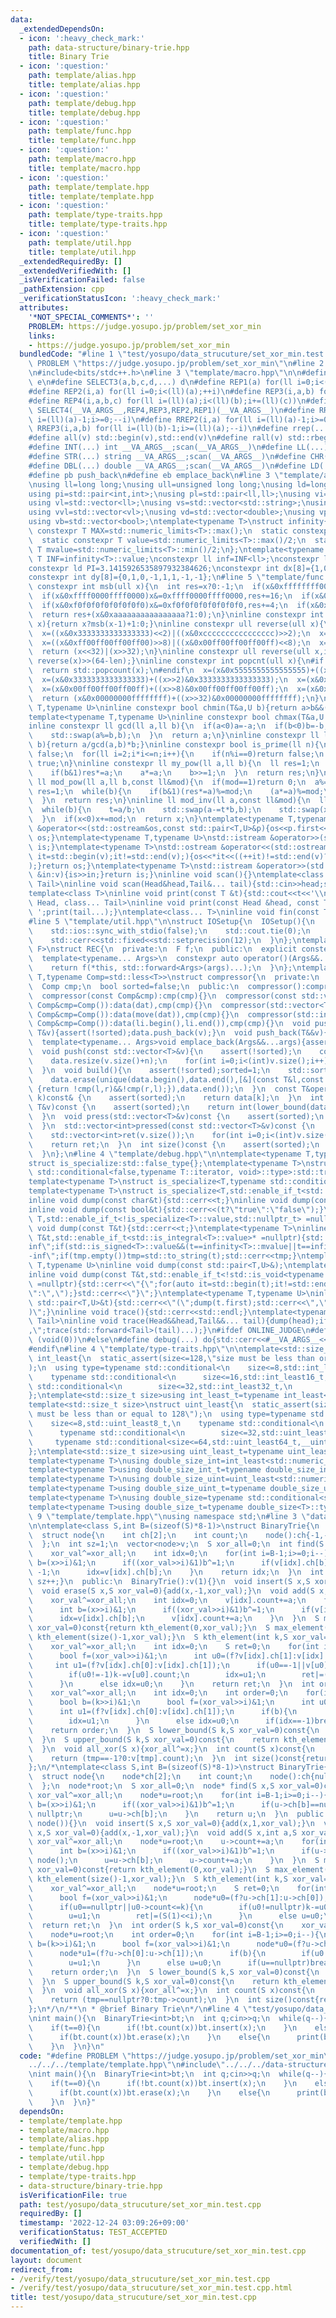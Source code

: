 ```yaml
---
data:
  _extendedDependsOn:
  - icon: ':heavy_check_mark:'
    path: data-structure/binary-trie.hpp
    title: Binary Trie
  - icon: ':question:'
    path: template/alias.hpp
    title: template/alias.hpp
  - icon: ':question:'
    path: template/debug.hpp
    title: template/debug.hpp
  - icon: ':question:'
    path: template/func.hpp
    title: template/func.hpp
  - icon: ':question:'
    path: template/macro.hpp
    title: template/macro.hpp
  - icon: ':question:'
    path: template/template.hpp
    title: template/template.hpp
  - icon: ':question:'
    path: template/type-traits.hpp
    title: template/type-traits.hpp
  - icon: ':question:'
    path: template/util.hpp
    title: template/util.hpp
  _extendedRequiredBy: []
  _extendedVerifiedWith: []
  _isVerificationFailed: false
  _pathExtension: cpp
  _verificationStatusIcon: ':heavy_check_mark:'
  attributes:
    '*NOT_SPECIAL_COMMENTS*': ''
    PROBLEM: https://judge.yosupo.jp/problem/set_xor_min
    links:
    - https://judge.yosupo.jp/problem/set_xor_min
  bundledCode: "#line 1 \"test/yosupo/data_strucuture/set_xor_min.test.cpp\"\n#define\
    \ PROBLEM \"https://judge.yosupo.jp/problem/set_xor_min\"\n#line 2 \"template/template.hpp\"\
    \n#include<bits/stdc++.h>\n#line 3 \"template/macro.hpp\"\n\n#define SELECT4(a,b,c,d,e,...)\
    \ e\n#define SELECT3(a,b,c,d,...) d\n#define REP1(a) for(ll i=0;i<(ll)(a);++i)\n\
    #define REP2(i,a) for(ll i=0;i<(ll)(a);++i)\n#define REP3(i,a,b) for(ll i=(ll)(a);i<(ll)(b);++i)\n\
    #define REP4(i,a,b,c) for(ll i=(ll)(a);i<(ll)(b);i+=(ll)(c))\n#define rep(...)\
    \ SELECT4(__VA_ARGS__,REP4,REP3,REP2,REP1)(__VA_ARGS__)\n#define RREP1(a) for(ll\
    \ i=(ll)(a)-1;i>=0;--i)\n#define RREP2(i,a) for(ll i=(ll)(a)-1;i>=0;--i)\n#define\
    \ RREP3(i,a,b) for(ll i=(ll)(b)-1;i>=(ll)(a);--i)\n#define rrep(...) SELECT3(__VA_ARGS__,RREP3,RREP2,RREP1)(__VA_ARGS__)\n\
    #define all(v) std::begin(v),std::end(v)\n#define rall(v) std::rbegin(v),std::rend(v)\n\
    #define INT(...) int __VA_ARGS__;scan(__VA_ARGS__)\n#define LL(...) ll __VA_ARGS__;scan(__VA_ARGS__)\n\
    #define STR(...) string __VA_ARGS__;scan(__VA_ARGS__)\n#define CHR(...) char __VA_ARGS__;scan(__VA_ARGS__)\n\
    #define DBL(...) double __VA_ARGS__;scan(__VA_ARGS__)\n#define LD(...) ld __VA_ARGS__;scan(__VA_ARGS__)\n\
    #define pb push_back\n#define eb emplace_back\n#line 3 \"template/alias.hpp\"\n\
    \nusing ll=long long;\nusing ull=unsigned long long;\nusing ld=long double;\n\
    using pi=std::pair<int,int>;\nusing pl=std::pair<ll,ll>;\nusing vi=std::vector<int>;\n\
    using vl=std::vector<ll>;\nusing vs=std::vector<std::string>;\nusing vc=std::vector<char>;\n\
    using vvl=std::vector<vl>;\nusing vd=std::vector<double>;\nusing vp=std::vector<pl>;\n\
    using vb=std::vector<bool>;\ntemplate<typename T>\nstruct infinity{\n  static\
    \ constexpr T MAX=std::numeric_limits<T>::max();\n  static constexpr T MIN=std::numeric_limits<T>::min();\n\
    \  static constexpr T value=std::numeric_limits<T>::max()/2;\n  static constexpr\
    \ T mvalue=std::numeric_limits<T>::min()/2;\n};\ntemplate<typename T>constexpr\
    \ T INF=infinity<T>::value;\nconstexpr ll inf=INF<ll>;\nconstexpr ld EPS=1e-8;\n\
    constexpr ld PI=3.1415926535897932384626;\nconstexpr int dx[8]={1,0,-1,0,1,-1,-1,1};\n\
    constexpr int dy[8]={0,1,0,-1,1,1,-1,-1};\n#line 5 \"template/func.hpp\"\n\ninline\
    \ constexpr int msb(ull x){\n  int res=x?0:-1;\n  if(x&0xffffffff00000000)x&=0xffffffff00000000,res+=32;\n\
    \  if(x&0xffff0000ffff0000)x&=0xffff0000ffff0000,res+=16;\n  if(x&0xff00ff00ff00ff00)x&=0xff00ff00ff00ff00,res+=8;\n\
    \  if(x&0xf0f0f0f0f0f0f0f0)x&=0xf0f0f0f0f0f0f0f0,res+=4;\n  if(x&0xcccccccccccccccc)x&=0xcccccccccccccccc,res+=2;\n\
    \  return res+(x&0xaaaaaaaaaaaaaaaa?1:0);\n}\ninline constexpr int ceil_log2(ull\
    \ x){return x?msb(x-1)+1:0;}\ninline constexpr ull reverse(ull x){\n  x=((x&0x5555555555555555)<<1)|((x&0xaaaaaaaaaaaaaaaa)>>1);\n\
    \  x=((x&0x3333333333333333)<<2)|((x&0xcccccccccccccccc)>>2);\n  x=((x&0x0f0f0f0f0f0f0f0f)<<4)|((x&0xf0f0f0f0f0f0f0f0)>>4);\n\
    \  x=((x&0xff00ff00ff00ff00)>>8)|((x&0x00ff00ff00ff00ff)<<8);\n  x=((x&0x0000ffff0000ffff)<<16)|((x&0xffff0000ffff0000)>>16);\n\
    \  return (x<<32)|(x>>32);\n}\ninline constexpr ull reverse(ull x,int len){return\
    \ reverse(x)>>(64-len);}\ninline constexpr int popcnt(ull x){\n#if __cplusplus>=202002L\n\
    \  return std::popcount(x);\n#endif\n  x=(x&0x5555555555555555)+((x>>1)&0x5555555555555555);\n\
    \  x=(x&0x3333333333333333)+((x>>2)&0x3333333333333333);\n  x=(x&0x0f0f0f0f0f0f0f0f)+((x>>4)&0x0f0f0f0f0f0f0f0f);\n\
    \  x=(x&0x00ff00ff00ff00ff)+((x>>8)&0x00ff00ff00ff00ff);\n  x=(x&0x0000ffff0000ffff)+((x>>16)&0x0000ffff0000ffff);\n\
    \  return (x&0x00000000ffffffff)+((x>>32)&0x00000000ffffffff);\n}\ntemplate<typename\
    \ T,typename U>\ninline constexpr bool chmin(T&a,U b){return a>b&&(a=b,true);}\n\
    template<typename T,typename U>\ninline constexpr bool chmax(T&a,U b){return a<b&&(a=b,true);}\n\
    inline constexpr ll gcd(ll a,ll b){\n  if(a<0)a=-a;\n  if(b<0)b=-b;\n  while(b){\n\
    \    std::swap(a%=b,b);\n  }\n  return a;\n}\ninline constexpr ll lcm(ll a,ll\
    \ b){return a/gcd(a,b)*b;}\ninline constexpr bool is_prime(ll n){\n  if(n<=1)return\
    \ false;\n  for(ll i=2;i*i<=n;i++){\n    if(n%i==0)return false;\n  }\n  return\
    \ true;\n}\ninline constexpr ll my_pow(ll a,ll b){\n  ll res=1;\n  while(b){\n\
    \    if(b&1)res*=a;\n    a*=a;\n    b>>=1;\n  }\n  return res;\n}\ninline constexpr\
    \ ll mod_pow(ll a,ll b,const ll&mod){\n  if(mod==1)return 0;\n  a%=mod;\n  ll\
    \ res=1;\n  while(b){\n    if(b&1)(res*=a)%=mod;\n    (a*=a)%=mod;\n    b>>=1;\n\
    \  }\n  return res;\n}\ninline ll mod_inv(ll a,const ll&mod){\n  ll b=mod,x=1,u=0,t;\n\
    \  while(b){\n    t=a/b;\n    std::swap(a-=t*b,b);\n    std::swap(x-=t*u,u);\n\
    \  }\n  if(x<0)x+=mod;\n  return x;\n}\ntemplate<typename T,typename U>\nstd::ostream\
    \ &operator<<(std::ostream&os,const std::pair<T,U>&p){os<<p.first<<\" \"<<p.second;return\
    \ os;}\ntemplate<typename T,typename U>\nstd::istream &operator>>(std::istream&is,std::pair<T,U>&p){is>>p.first>>p.second;return\
    \ is;}\ntemplate<typename T>\nstd::ostream &operator<<(std::ostream&os,const std::vector<T>&v){for(auto\
    \ it=std::begin(v);it!=std::end(v);){os<<*it<<((++it)!=std::end(v)?\" \":\"\"\
    );}return os;}\ntemplate<typename T>\nstd::istream &operator>>(std::istream&is,std::vector<T>&v){for(T\
    \ &in:v){is>>in;}return is;}\ninline void scan(){}\ntemplate<class Head,class...\
    \ Tail>\ninline void scan(Head&head,Tail&... tail){std::cin>>head;scan(tail...);}\n\
    template<class T>\ninline void print(const T &t){std::cout<<t<<'\\n';}\ntemplate<class\
    \ Head, class... Tail>\ninline void print(const Head &head, const Tail &... tail){std::cout<<head<<'\
    \ ';print(tail...);}\ntemplate<class... T>\ninline void fin(const T &... a){print(a...);exit(0);}\n\
    #line 5 \"template/util.hpp\"\n\nstruct IOSetup{\n  IOSetup(){\n    std::cin.tie(nullptr);\n\
    \    std::ios::sync_with_stdio(false);\n    std::cout.tie(0);\n    std::cout<<std::fixed<<std::setprecision(12);\n\
    \    std::cerr<<std::fixed<<std::setprecision(12);\n  }\n};\ntemplate<typename\
    \ F>\nstruct REC{\n  private:\n  F f;\n  public:\n  explicit constexpr REC(F&&f_):f(std::forward<F>(f_)){}\n\
    \  template<typename... Args>\n  constexpr auto operator()(Args&&...args)const{\n\
    \    return f(*this, std::forward<Args>(args)...);\n  }\n};\ntemplate<typename\
    \ T,typename Comp=std::less<T>>\nstruct compressor{\n  private:\n  std::vector<T>data;\n\
    \  Comp cmp;\n  bool sorted=false;\n  public:\n  compressor():compressor(Comp()){}\n\
    \  compressor(const Comp&cmp):cmp(cmp){}\n  compressor(const std::vector<T>&dat,const\
    \ Comp&cmp=Comp()):data(dat),cmp(cmp){}\n  compressor(std::vector<T>&&dat,const\
    \ Comp&cmp=Comp()):data(move(dat)),cmp(cmp){}\n  compressor(std::initializer_list<T>li,const\
    \ Comp&cmp=Comp()):data(li.begin(),li.end()),cmp(cmp){}\n  void push_back(const\
    \ T&v){assert(!sorted);data.push_back(v);}\n  void push_back(T&&v){assert(!sorted);data.push_back(move(v));}\n\
    \  template<typename... Args>void emplace_back(Args&&...args){assert(!sorted);data.emplace_back(std::forward<Args>(args)...);}\n\
    \  void push(const std::vector<T>&v){\n    assert(!sorted);\n    const int n=data.size();\n\
    \    data.resize(v.size()+n);\n    for(int i=0;i<(int)v.size();i++)data[i+n]=v[i];\n\
    \  }\n  void build(){\n    assert(!sorted);sorted=1;\n    std::sort(data.begin(),data.end(),cmp);\n\
    \    data.erase(unique(data.begin(),data.end(),[&](const T&l,const T&r)->bool\
    \ {return !cmp(l,r)&&!cmp(r,l);}),data.end());\n  }\n  const T&operator[](int\
    \ k)const& {\n    assert(sorted);\n    return data[k];\n  }\n  int get_index(const\
    \ T&v)const {\n    assert(sorted);\n    return int(lower_bound(data.begin(),data.end(),v,cmp)-data.begin());\n\
    \  }\n  void press(std::vector<T>&v)const {\n    assert(sorted);\n    for(auto&&i:v)i=get_index(i);\n\
    \  }\n  std::vector<int>pressed(const std::vector<T>&v)const {\n    assert(sorted);\n\
    \    std::vector<int>ret(v.size());\n    for(int i=0;i<(int)v.size();i++)ret[i]=get_index(v[i]);\n\
    \    return ret;\n  }\n  int size()const {\n    assert(sorted);\n    return data.size();\n\
    \  }\n};\n#line 4 \"template/debug.hpp\"\n\ntemplate<typename T,typename=void>\n\
    struct is_specialize:std::false_type{};\ntemplate<typename T>\nstruct is_specialize<T,typename\
    \ std::conditional<false,typename T::iterator, void>::type>:std::true_type{};\n\
    template<typename T>\nstruct is_specialize<T,typename std::conditional<false,decltype(T::first),void>::type>:std::true_type{};\n\
    template<typename T>\nstruct is_specialize<T,std::enable_if_t<std::is_integral<T>::value,void>>:std::true_type{};\n\
    inline void dump(const char&t){std::cerr<<t;}\ninline void dump(const std::string&t){std::cerr<<t;}\n\
    inline void dump(const bool&t){std::cerr<<(t?\"true\":\"false\");}\ntemplate <typename\
    \ T,std::enable_if_t<!is_specialize<T>::value,std::nullptr_t> =nullptr>\ninline\
    \ void dump(const T&t){std::cerr<<t;}\ntemplate<typename T>\ninline void dump(const\
    \ T&t,std::enable_if_t<std::is_integral<T>::value>* =nullptr){std::string tmp;if(t==infinity<T>::value||t==infinity<T>::MAX)tmp=\"\
    inf\";if(std::is_signed<T>::value&&(t==infinity<T>::mvalue||t==infinity<T>::MIN))tmp=\"\
    -inf\";if(tmp.empty())tmp=std::to_string(t);std::cerr<<tmp;}\ntemplate<typename\
    \ T,typename U>\ninline void dump(const std::pair<T,U>&);\ntemplate<typename T>\n\
    inline void dump(const T&t,std::enable_if_t<!std::is_void<typename T::iterator>::value>*\
    \ =nullptr){std::cerr<<\"{\";for(auto it=std::begin(t);it!=std::end(t);){dump(*it);std::cerr<<(++it==t.end()?\"\
    \":\",\");}std::cerr<<\"}\";}\ntemplate<typename T,typename U>\ninline void dump(const\
    \ std::pair<T,U>&t){std::cerr<<\"(\";dump(t.first);std::cerr<<\",\";dump(t.second);std::cerr<<\"\
    )\";}\ninline void trace(){std::cerr<<std::endl;}\ntemplate<typename Head,typename...\
    \ Tail>\ninline void trace(Head&&head,Tail&&... tail){dump(head);if(sizeof...(tail))std::cerr<<\"\
    ,\";trace(std::forward<Tail>(tail)...);}\n#ifdef ONLINE_JUDGE\n#define debug(...)\
    \ (void(0))\n#else\n#define debug(...) do{std::cerr<<#__VA_ARGS__<<\"=\";trace(__VA_ARGS__);}while(0)\n\
    #endif\n#line 4 \"template/type-traits.hpp\"\n\ntemplate<std::size_t size>\nstruct\
    \ int_least{\n  static_assert(size<=128,\"size must be less than or equal to 128\"\
    );\n  using type=typename std::conditional<\n    size<=8,std::int_least8_t,\n\
    \    typename std::conditional<\n      size<=16,std::int_least16_t,\n      typename\
    \ std::conditional<\n        size<=32,std::int_least32_t,\n        typename std::conditional<size<=64,std::int_least64_t,__int128_t>::type>::type>::type>::type;\n\
    };\ntemplate<std::size_t size>using int_least_t=typename int_least<size>::type;\n\
    template<std::size_t size>\nstruct uint_least{\n  static_assert(size<=128,\"size\
    \ must be less than or equal to 128\");\n  using type=typename std::conditional<\n\
    \    size<=8,std::uint_least8_t,\n    typename std::conditional<\n      size<=16,std::uint_least16_t,\n\
    \      typename std::conditional<\n        size<=32,std::uint_least32_t,\n   \
    \     typename std::conditional<size<=64,std::uint_least64_t,__uint128_t>::type>::type>::type>::type;\n\
    };\ntemplate<std::size_t size>using uint_least_t=typename uint_least<size>::type;\n\
    template<typename T>\nusing double_size_int=int_least<std::numeric_limits<T>::digits*2+1>;\n\
    template<typename T>using double_size_int_t=typename double_size_int<T>::type;\n\
    template<typename T>\nusing double_size_uint=uint_least<std::numeric_limits<T>::digits*2>;\n\
    template<typename T>using double_size_uint_t=typename double_size_uint<T>::type;\n\
    template<typename T>\nusing double_size=typename std::conditional<std::is_signed<T>::value,double_size_int<T>,double_size_uint<T>>::type;\n\
    template<typename T>using double_size_t=typename double_size<T>::type;\n#line\
    \ 9 \"template/template.hpp\"\nusing namespace std;\n#line 3 \"data-structure/binary-trie.hpp\"\
    \n\ntemplate<class S,int B=(sizeof(S)*8-1)>\nstruct BinaryTrie{\n  private:\n\
    \  struct node{\n    int ch[2];\n    int count;\n    node():ch{-1,-1},count(0){}\n\
    \  };\n  int sz=1;\n  vector<node>v;\n  S xor_all=0;\n  int find(S x,S xor_val=0)const{\n\
    \    xor_val^=xor_all;\n    int idx=0;\n    for(int i=B-1;i>=0;i--){\n      int\
    \ b=(x>>i)&1;\n      if((xor_val>>i)&1)b^=1;\n      if(v[idx].ch[b]==-1)return\
    \ -1;\n      idx=v[idx].ch[b];\n    }\n    return idx;\n  }\n  int make(){v.emplace_back(node());return\
    \ sz++;}\n  public:\n  BinaryTrie():v(1){}\n  void insert(S x,S xor_val=0){add(x,1,xor_val);}\n\
    \  void erase(S x,S xor_val=0){add(x,-1,xor_val);}\n  void add(S x,int a,S xor_val=0){\n\
    \    xor_val^=xor_all;\n    int idx=0;\n    v[idx].count+=a;\n    for(int i=B-1;i>=0;i--){\n\
    \      int b=(x>>i)&1;\n      if((xor_val>>i)&1)b^=1;\n      if(v[idx].ch[b]==-1)v[idx].ch[b]=make();\n\
    \      idx=v[idx].ch[b];\n      v[idx].count+=a;\n    }\n  }\n  S min_element(S\
    \ xor_val=0)const{return kth_element(0,xor_val);}\n  S max_element(S xor_val=0)const{return\
    \ kth_element(size()-1,xor_val);}\n  S kth_element(int k,S xor_val=0)const{\n\
    \    xor_val^=xor_all;\n    int idx=0;\n    S ret=0;\n    for(int i=B-1;i>=0;i--){\n\
    \      bool f=(xor_val>>i)&1;\n      int u0=(f?v[idx].ch[1]:v[idx].ch[0]);\n \
    \     int u1=(f?v[idx].ch[0]:v[idx].ch[1]);\n      if(u0==-1||v[u0].count<=k){\n\
    \        if(u0!=-1)k-=v[u0].count;\n        idx=u1;\n        ret|=(S(1)<<i);\n\
    \      }\n      else idx=u0;\n    }\n    return ret;\n  }\n  int order(S k,S xor_val=0)const{\n\
    \    xor_val^=xor_all;\n    int idx=0;\n    int order=0;\n    for(int i=B-1;i>=0;i--){\n\
    \      bool b=(k>>i)&1;\n      bool f=(xor_val>>i)&1;\n      int u0=(f?v[idx].ch[1]:v[idx].ch[0]);\n\
    \      int u1=(f?v[idx].ch[0]:v[idx].ch[1]);\n      if(b){\n        if(u0!=-1)order+=v[u0].count;\n\
    \        idx=u1;\n      }\n      else idx=u0;\n      if(idx==-1)break;\n    }\n\
    \    return order;\n  }\n  S lower_bound(S k,S xor_val=0)const{\n    return kth_element(order(k,xor_val));\n\
    \  }\n  S upper_bound(S k,S xor_val=0)const{\n    return kth_element(order(k+1,xor_val));\n\
    \  }\n  void all_xor(S x){xor_all^=x;}\n  int count(S x)const{\n    int tmp=find(x);\n\
    \    return (tmp==-1?0:v[tmp].count);\n  }\n  int size()const{return v[0].count;}\n\
    };\n/*\ntemplate<class S,int B=(sizeof(S)*8-1)>\nstruct BinaryTrie{\n  private:\n\
    \  struct node{\n    node*ch[2];\n    int count;\n    node():ch{nullptr,nullptr},count(0){}\n\
    \  };\n  node*root;\n  S xor_all=0;\n  node* find(S x,S xor_val=0)const{\n   \
    \ xor_val^=xor_all;\n    node*u=root;\n    for(int i=B-1;i>=0;i--){\n      int\
    \ b=(x>>i)&1;\n      if((xor_val>>i)&1)b^=1;\n      if(u->ch[b]==nullptr)return\
    \ nullptr;\n      u=u->ch[b];\n    }\n    return u;\n  }\n  public:\n  BinaryTrie():root(new\
    \ node()){}\n  void insert(S x,S xor_val=0){add(x,1,xor_val);}\n  void erase(S\
    \ x,S xor_val=0){add(x,-1,xor_val);}\n  void add(S x,int a,S xor_val=0){\n   \
    \ xor_val^=xor_all;\n    node*u=root;\n    u->count+=a;\n    for(int i=B-1;i>=0;i--){\n\
    \      int b=(x>>i)&1;\n      if((xor_val>>i)&1)b^=1;\n      if(u->ch[b]==nullptr)u->ch[b]=new\
    \ node();\n      u=u->ch[b];\n      u->count+=a;\n    }\n  }\n  S min_element(S\
    \ xor_val=0)const{return kth_element(0,xor_val);}\n  S max_element(S xor_val=0)const{return\
    \ kth_element(size()-1,xor_val);}\n  S kth_element(int k,S xor_val=0)const{\n\
    \    xor_val^=xor_all;\n    node*u=root;\n    S ret=0;\n    for(int i=B-1;i>=0;i--){\n\
    \      bool f=(xor_val>>i)&1;\n      node*u0=(f?u->ch[1]:u->ch[0]);\n      node*u1=(f?u->ch[0]:u->ch[1]);\n\
    \      if(u0==nullptr||u0->count<=k){\n        if(u0!=nullptr)k-=u0->count;\n\
    \        u=u1;\n        ret|=(S(1)<<i);\n      }\n      else u=u0;\n    }\n  \
    \  return ret;\n  }\n  int order(S k,S xor_val=0)const{\n    xor_val^=xor_all;\n\
    \    node*u=root;\n    int order=0;\n    for(int i=B-1;i>=0;i--){\n      bool\
    \ b=(k>>i)&1;\n      bool f=(xor_val>>i)&1;\n      node*u0=(f?u->ch[1]:u->ch[0]);\n\
    \      node*u1=(f?u->ch[0]:u->ch[1]);\n      if(b){\n        if(u0!=nullptr)order+=u0->count;\n\
    \        u=u1;\n      }\n      else u=u0;\n      if(u==nullptr)break;\n    }\n\
    \    return order;\n  }\n  S lower_bound(S k,S xor_val=0)const{\n    return kth_element(order(k,xor_val));\n\
    \  }\n  S upper_bound(S k,S xor_val=0)const{\n    return kth_element(order(k+1,xor_val));\n\
    \  }\n  void all_xor(S x){xor_all^=x;}\n  int count(S x)const{\n    node*tmp=find(x);\n\
    \    return (tmp==nullptr?0:tmp->count);\n  }\n  int size()const{return root->count;}\n\
    };\n*/\n/**\n * @brief Binary Trie\n*/\n#line 4 \"test/yosupo/data_strucuture/set_xor_min.test.cpp\"\
    \nint main(){\n  BinaryTrie<int>bt;\n  int q;cin>>q;\n  while(q--){\n    int t,x;cin>>t>>x;\n\
    \    if(t==0){\n      if(!bt.count(x))bt.insert(x);\n    }\n    else if(t==1){\n\
    \      if(bt.count(x))bt.erase(x);\n    }\n    else{\n      print(bt.min_element(x));\n\
    \    }\n  }\n}\n"
  code: "#define PROBLEM \"https://judge.yosupo.jp/problem/set_xor_min\"\n#include\"\
    ../../../template/template.hpp\"\n#include\"../../../data-structure/binary-trie.hpp\"\
    \nint main(){\n  BinaryTrie<int>bt;\n  int q;cin>>q;\n  while(q--){\n    int t,x;cin>>t>>x;\n\
    \    if(t==0){\n      if(!bt.count(x))bt.insert(x);\n    }\n    else if(t==1){\n\
    \      if(bt.count(x))bt.erase(x);\n    }\n    else{\n      print(bt.min_element(x));\n\
    \    }\n  }\n}"
  dependsOn:
  - template/template.hpp
  - template/macro.hpp
  - template/alias.hpp
  - template/func.hpp
  - template/util.hpp
  - template/debug.hpp
  - template/type-traits.hpp
  - data-structure/binary-trie.hpp
  isVerificationFile: true
  path: test/yosupo/data_strucuture/set_xor_min.test.cpp
  requiredBy: []
  timestamp: '2022-12-24 03:09:26+09:00'
  verificationStatus: TEST_ACCEPTED
  verifiedWith: []
documentation_of: test/yosupo/data_strucuture/set_xor_min.test.cpp
layout: document
redirect_from:
- /verify/test/yosupo/data_strucuture/set_xor_min.test.cpp
- /verify/test/yosupo/data_strucuture/set_xor_min.test.cpp.html
title: test/yosupo/data_strucuture/set_xor_min.test.cpp
---
```

